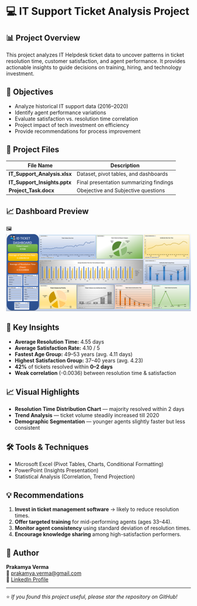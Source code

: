 # 💻 IT Support Ticket Analysis Project

## 📊 Project Overview
This project analyzes IT Helpdesk ticket data to uncover patterns in ticket resolution time, customer satisfaction, and agent performance. It provides actionable insights to guide decisions on training, hiring, and technology investment.

## 🧠 Objectives
- Analyze historical IT support data (2016–2020)
- Identify agent performance variations
- Evaluate satisfaction vs. resolution time correlation
- Project impact of tech investment on efficiency
- Provide recommendations for process improvement

## 📁 Project Files
| File Name | Description |
|------------|-------------|
| **IT_Support_Analysis.xlsx** | Dataset, pivot tables, and dashboards |
| **IT_Support_Insights.pptx** | Final presentation summarizing findings |
| **Project_Task.docx** | Obejective and Subjective questions |

## 📈 Dashboard Preview 
🖼️  ![Dashboard](<Dashboard/Dashboard.png>)



## 🚀 Key Insights
- **Average Resolution Time:** 4.55 days  
- **Average Satisfaction Rate:** 4.10 / 5  
- **Fastest Age Group:** 49–53 years (avg. 4.11 days)  
- **Highest Satisfaction Group:** 37–40 years (avg. 4.23)  
- **42%** of tickets resolved within **0–2 days**  
- **Weak correlation** (-0.0036) between resolution time & satisfaction

## 📈 Visual Highlights
- **Resolution Time Distribution Chart** — majority resolved within 2 days  
- **Trend Analysis** — ticket volume steadily increased till 2020  
- **Demographic Segmentation** — younger agents slightly faster but less consistent

## 🛠️ Tools & Techniques
- Microsoft Excel (Pivot Tables, Charts, Conditional Formatting)  
- PowerPoint (Insights Presentation)  
- Statistical Analysis (Correlation, Trend Projection)

## 💡 Recommendations
1. **Invest in ticket management software** → likely to reduce resolution times.  
2. **Offer targeted training** for mid-performing agents (ages 33–44).  
3. **Monitor agent consistency** using standard deviation of resolution times.  
4. **Encourage knowledge sharing** among high-satisfaction performers.

## 👤 Author
**Prakamya Verma**  
📧 prakamya.verma@gmail.com  
🔗 [LinkedIn Profile](https://www.linkedin.com/in/prakamya-verma/)

---
⭐ *If you found this project useful, please star the repository on GitHub!*
